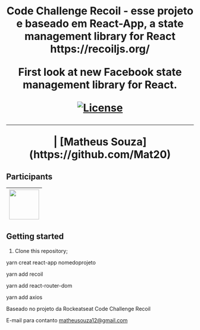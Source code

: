 <h1 align="center">Code Challenge Recoil - esse projeto e baseado em React-App, a state management library for React https://recoiljs.org/

<p align="center">First look at new Facebook state management library for React.</p>

<p align="center">
  <a href="https://opensource.org/licenses/MIT">
    <img src="https://img.shields.io/github/license/rocketseat/youtube-challenge-recoil?color=%237159c1&logo=mit" alt="License">
  </a>
</p>

<hr>
| [Matheus Souza]
(https://github.com/Mat20)

## Participants

| [<img src="https://avatars2.githubusercontent.com/u/20867486?s=460&u=b635b04c8d1b062365e7080de1ce1f09d84f18fc&v=4" width="80px;"/>](https://github.com/Mat20) |
| :------------------------------------------------------------------------------------------------------------------------: |


## Getting started
1. Clone this repository;<br />

yarn creat react-app nomedoprojeto

yarn add recoil

yarn add react-router-dom

yarn add axios


Baseado no projeto da Rockeatseat Code Challenge Recoil


E-mail para contanto matheusouza12@gmail.com
